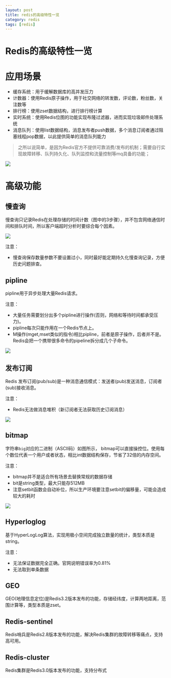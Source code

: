 ```yaml
---
layout: post
title: redis的高级特性一览
category: redis
tags: [redis]
---
```


 


# Redis的高级特性一览


# 应用场景

*   缓存系统：用于缓解数据库的高并发压力
*   计数器：使用Redis原子操作，用于社交网络的转发数，评论数，粉丝数，关注数等
*   排行榜：使用zset数据结构，进行排行榜计算
*   实时系统：使用Redis位图的功能实现布隆过滤器，进而实现垃圾邮件处理系统
*   消息队列：使用list数据结构，消息发布者push数据，多个消息订阅者通过阻塞线程pop数据，以此提供简单的消息队列能力

> 之所以说简单，是因为Redis官方不提供可靠消费/发布的机制；需要自行实现故障转移、队列持久化、队列监控和流量控制等mq具备的功能；


![](https://ziyekudeng.github.io/assets/images/2019/0529/2.webp)

# 高级功能

## 慢查询

慢查询只记录Redis在处理存储的时间计数（图中的3步骤），并不包含网络通信时间和排队时间，所以客户端超时分析时要综合每个因素。

![](https://ziyekudeng.github.io/assets/images/2019/0529/3.webp)

注意：

*   慢查询保存数量参数不要设置过小，同时最好能定期持久化慢查询记录，方便历史问题排查。

## pipline

pipline用于异步处理大量Redis请求。

注意：

*   大量任务需要划分出多个pipline进行操作(否则，网络和等待时间都承受压力)。
*   pipline每次只能作用在一个Redis节点上。
*   M操作(mget,mset类似的指令)相比pipline，前者是原子操作，后者并不是。Redis会把一个携带很多命令的pipeline拆分成几个子命令。

![](https://ziyekudeng.github.io/assets/images/2019/0529/4.webp)

## 发布订阅

Redis 发布订阅(pub/sub)是一种消息通信模式：发送者(pub)发送消息，订阅者(sub)接收消息。

注意：

*   Redis无法做消息堆积（新订阅者无法获取历史订阅消息）

![](https://ziyekudeng.github.io/assets/images/2019/0529/5.webp)

## bitmap

字符串`big`对应的二进制（ASCII码）如图所示， bitmap可以直接操控位。使用每个数位代表一个用户或者状态，相比int数据结构保存，节省了32倍的内存空间。

注意：

*   bitmap并不是适合所有场景去替换常规的数据存储
*   bit是string类型，最大只能存512MB
*   注意setbit函数会自动补位，所以生产环境要注意setbit的偏移量，可能会造成较大的耗时

![](https://ziyekudeng.github.io/assets/images/2019/0529/6.webp)

## Hyperloglog

基于HyperLogLog算法，实现用极小空间完成独立数量的统计，类型本质是string。

注意：

*   无法保证数据完全正确。官网说明错误率为0.81%
*   无法取到单条数据

## GEO

GEO(地理信息定位)是Redis3.2版本发布的功能，存储经纬度，计算两地距离，范围计算等，类型本质是zset。

## Redis-sentinel

Redis哨兵是Redis2.8版本发布的功能，解决Redis集群的故障转移等痛点，支持高可用。

## Redis-cluster

Redis集群是Redis3.0版本发布的功能，支持分布式



